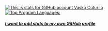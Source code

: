 <a target="_blank" href="https://github.com/vaskocuturilo">
  <img alt="This is stats for GitHub account Vasko Cuturilo" align="center" src="https://github-readme-stats.vercel.app/api/?username=vaskocuturilo&count_private=true&show_icons=true&theme=tokyonight&custom_title=GitHub%20Profile%20Summary&include_all_commits=true&hide_border=true&hide_rank=true" />
</a>
<a target="_blank" href="https://github.com/vaskocuturilo?tab=repositories&q=&type=public">
  <img alt="Top Program Languages: " align="center" src="https://github-readme-stats.vercel.app/api/top-langs/?username=vaskocuturilo&theme=tokyonight&layout=compact&hide_border=true&custom_title=Top%20Languages&langs_count=8" />
</a>

##### <a target="_blank" href="https://github.com/anuraghazra/github-readme-stats">I want to add stats to my own GitHub profile</a>
